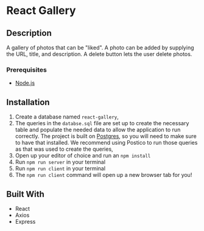# React Gallery

## Description

A gallery of photos that can be "liked". A photo can be added by supplying the URL, title, and description. A delete button lets the user delete photos.

### Prerequisites

- [Node.js](https://nodejs.org/en/)

## Installation

1. Create a database named `react-gallery`,
2. The queries in the `databse.sql` file are set up to create the necessary table and populate the needed data to allow the application to run correctly. The project is built on [Postgres](https://www.postgresql.org/download/), so you will need to make sure to have that installed. We recommend using Postico to run those queries as that was used to create the queries, 
3. Open up your editor of choice and run an `npm install`
4. Run `npm run server` in your terminal
5. Run `npm run client` in your terminal
6. The `npm run client` command will open up a new browser tab for you!

## Built With

* React
* Axios
* Express